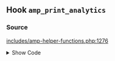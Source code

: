 ## Hook `amp_print_analytics`

### Source

[includes/amp-helper-functions.php:1276](https://github.com/ampproject/amp-wp/blob/develop/includes/amp-helper-functions.php#L1276)

<details>
<summary>Show Code</summary>

```php
do_action( 'amp_print_analytics', $analytics_entries );```

</details>
